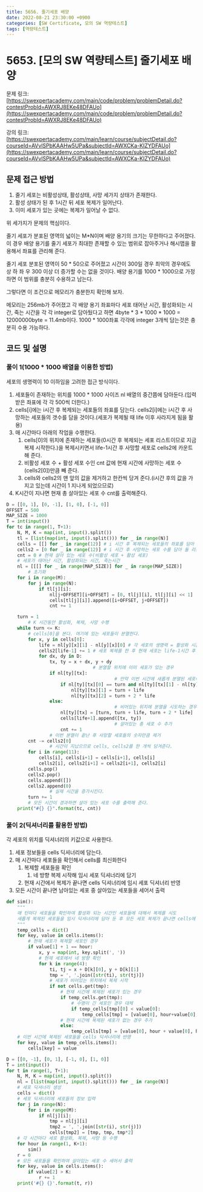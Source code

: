 ```yaml
---
title: 5656. 줄기세포 배양
date: 2022-08-21 23:30:00 +0900
categories: [SW Certificate, 모의 SW 역량테스트]
tags: [역량테스트]
---
```

# 5653. [모의 SW 역량테스트] 줄기세포 배양

문제 링크: [https://swexpertacademy.com/main/code/problem/problemDetail.do?contestProbId=AWXRJ8EKe48DFAUo](https://swexpertacademy.com/main/code/problem/problemDetail.do?contestProbId=AWXRJ8EKe48DFAUo)

강의 링크: [https://swexpertacademy.com/main/learn/course/subjectDetail.do?courseId=AVvlSPbKAAHw5UPa&subjectId=AWXCKa-KIZYDFAUo](https://swexpertacademy.com/main/learn/course/subjectDetail.do?courseId=AVvlSPbKAAHw5UPa&subjectId=AWXCKa-KIZYDFAUo)

## 문제 접근 방법

1. 줄기 세포는 비활성상태, 활성상태, 사망 세가지 상태가 존재한다.
2. 활성 상태가 된 후 1시간 뒤 세포 복제가 일어난다.
3. 이미 세포가 있는 곳에는 복제가 일어날 수 없다.

위 세가지가 문제의 핵심이다.

줄기 세포가 분포된 영역의 넓이는 M*N이며 배양 용기의 크기는 무한하다고 주어졌다. 이 경우 배양 용기를 줄기 세포가 최대한 존재할 수 있는 범위로 잡아주거나 해시맵을 활용해서 좌표를 관리해 준다.

줄기 세포 분포된 영역이 50 * 50으로 주어졌고 시간이 300일 경우 최악의 경우에도 상 하 좌 우 300 이상 더 증가할 수는 없을 것이다. 배양 용기를 1000 * 1000으로 가정하면 이 범위를 충분히 수용하고 남는다.

그렇다면 이 조건으로 메모리가 충분한지 확인해 보자.

메모리는 256mb가 주어졌고 각 배양 용기 좌표마다 세포 태어난 시간, 활성화되는 시간, 죽는 시간을 각 각 integer로 담아뒀다고 하면 4byte * 3 * 1000 * 1000 = 12000000byte = 11.4mb이다. 1000 * 1000좌표 각각에 integer 3개씩 담는것은 충분히 수용 가능하다.

## 코드 및 설명

### 풀이 1(1000 * 1000 배열을 이용한 방법)

세포의 생명력이 10 이하임을 고려한 접근 방식이다.

1. 세포들이 존재하는 위치를 1000 * 1000 사이즈 nl 배열의 중간쯤에 담아둔다.(입력받은 좌표에 각 각 500씩 더한다.)
2. cells[i]에는 i시간 후 복제되는 세포들의 좌표를 담는다.
cells2[i]에는 i시간 후 사망하는 세포들의 갯수를 담을 것이다.(세포가 복제될 때 life 이후 사라지게 됨을 활용)
3. 매 시간마다 아래의 작업을 수행한다.
    1. cells[0]의 위치에 존재하는 세포들(0시간 후 복제되는 세포 리스트이므로 지금 복제 시작한다.)을 복제시키면서 life-1시간 후 사망할 세포로 cells2에 카운트 해 준다.
    2. 비활성 세포 수 + 활성 세포 수인 cnt 값에 현재 시간에 사망하는 세포 수(cells2[0])만큼 빼 준다.
    3. cells와 cells2의 맨 앞의 값을 제거하고 한칸씩 당겨 준다.(i시간 후의 값을 가지고 있는데 시간이 1 지나게 되었으므로)
4. K시간이 지나면 현재 총 살아있는 세포 수 cnt를 출력해준다.

```python
D = [[0, 1], [0, -1], [1, 0], [-1, 0]]
OFFSET = 500
MAP_SIZE = 1000
T = int(input())
for tc in range(1, T+1):
    N, M, K = map(int, input().split())
    tl = [list(map(int, input().split())) for _ in range(N)]
    cells = [[] for _ in range(12)] # i 시간 후 복제되는 세포들의 좌표를 담아 둘 리스트
    cells2 = [0 for _ in range(12)] # i 시간 후 사망하는 세포 수를 담아 둘 리스트
    cnt = 0 # 현재 살아 있는 세포 수(비활성 세포 + 활성 세포)
    # 세포가 태어난 시간, 활성화되는 시간, 죽는시간
    nl = [[[] for _ in range(MAP_SIZE)] for _ in range(MAP_SIZE)]
		# 초기화
    for i in range(M):
        for j in range(N):
            if tl[j][i]:
                nl[j+OFFSET][i+OFFSET] = [0, tl[j][i], tl[j][i] << 1]
                cells[tl[j][i]].append([i+OFFSET, j+OFFSET])
                cnt += 1

    turn = 1
		# K 시간동안 활성화, 복제, 사망 수행
    while turn <= K:
        # cells[0]을 본다. 여기에 있는 세포들이 분열한다.
        for x, y in cells[0]:
            life = nl[y][x][1] - nl[y][x][0] # 각 세포의 생명력 = 활성화 시간 - 복제된 시간
            cells2[life-1] += 1 # 세포 복제를 한 후 현재 세포는 life-1시간 후 사망할 것
            for dx, dy in D:
                tx, ty = x + dx, y + dy
								# 분열할 위치에 이미 세포가 있는 경우
                if nl[ty][tx]:
										# 만약 이번 시간에 새롭게 분열된 세포이고 가장 수명이 긴 세포로 대체해 준다.
                    if nl[ty][tx][0] == turn and nl[ty][tx][1] - nl[ty][tx][0] < life:
                        nl[ty][tx][1] = turn + life
                        nl[ty][tx][2] = turn + 2 * life
                else:
										# 비어있는 위치에 분열을 시도하는 경우 세포 추가
                    nl[ty][tx] = [turn, turn + life, turn + 2 * life]
                    cells[life+1].append([tx, ty])
										# 살아있는 총 세포 수 추가
                    cnt += 1
				# 이번 분열이 끝난 후 사망할 세포들의 숫자만큼 제거
        cnt -= cells2[0]
				# 시간이 지났으므로 cells, cells2를 한 개씩 당겨준다.
        for i in range(11):
            cells[i], cells[i+1] = cells[i+1], cells[i]
            cells2[i], cells2[i+1] = cells2[i+1], cells2[i]
        cells.pop()
        cells2.pop()
        cells.append([])
        cells2.append(0)
				# 실제 시간을 증가시킨다.
        turn += 1
		# 모든 시간이 경과하면 살아 있는 세포 수를 출력해 준다.
    print("#{} {}".format(tc, cnt))
```

### 풀이 2(딕셔너리를 활용한 방법)

각 세포의 위치를 딕셔너리의 키값으로 사용한다.

1. 세포 정보들을 cells 딕셔너리에 담는다.
2. 매 시간마다 세포들을 확인해서 cells를 최신화한다
    1. 복제할 세포들을 확인
        1. 네 방향 복제 시작해 임시 세포 딕셔너리에 담기
    2. 현재 시간에서 복제가 끝나면 cells 딕셔너리에 임시 세포 딕셔너리 반영
3. 모든 시간이 끝나면 남아있는 세포 중 살아있는 세포들을 세어서 출력

```python
def sim():
    """
    매 턴마다 세포들을 확인하여 활성화 되는 시간인 세포들에 대해서 복제를 시도
    새롭게 복제된 세포들을 임시 딕셔너리에 담아 둔 후 모든 세포 복제가 끝나면 cells에 반영
    """
    temp_cells = dict()
    for key, value in cells.items():
        # 현재 세포가 복제할 세포인 경우
        if value[1] + 1 == hour:
            x, y = map(int, key.split(', '))
            # 현재 세포에서 네 방향 확인
            for k in range(4):
                ti, tj = x + D[k][0], y + D[k][1]
                tmp = ', '.join([str(ti), str(tj)])
                # 세포가 비어있는 위치에서 복제 시작
                if not cells.get(tmp):
                    # 현재 시간에 복제된 세포가 있는 경우
                    if temp_cells.get(tmp):
                        # 수명이 긴 세포인 경우 대체
                        if temp_cells[tmp][0] < value[0]:
                            temp_cells[tmp] = [value[0], hour+value[0], hour+value[0] * 2]
                    # 현재 시간에 복제된 세포가 없는 경우 추가
                    else:
                        temp_cells[tmp] = [value[0], hour + value[0], hour + value[0] * 2]
    # 이번 시간에 복제된 세포들을 cells 딕셔너리에 반영
    for key, value in temp_cells.items():
        cells[key] = value

D = [[0, -1], [0, 1], [-1, 0], [1, 0]]
T = int(input())
for t in range(1, T+1):
    N, M, K = map(int, input().split())
    nl = [list(map(int, input().split())) for _ in range(N)]
    # 세포 딕셔너리 생성
    cells = dict()
    # 세포 딕셔너리에 세포들의 정보 입력
    for j in range(N):
        for i in range(M):
            if nl[j][i]:
                tmp = nl[j][i]
                tmp2 = ', '.join([str(i), str(j)])
                cells[tmp2] = [tmp, tmp, tmp*2]
    # 각 시간마다 세포 활성화, 복제, 사망 등 수행
    for hour in range(1, K+1):
        sim()
    r = 0
    # 모든 세포들을 확인하여 살아있는 세포 수 세어서 출력
    for key, value in cells.items():
        if value[2] > K:
            r += 1
    print('#{} {}'.format(t, r))
```